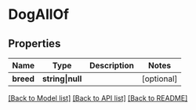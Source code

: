 # DogAllOf

## Properties

Name | Type | Description | Notes
------------ | ------------- | ------------- | -------------
**breed** | **string&vert;null** |  | [optional]

[[Back to Model list]](../../README.md#models) [[Back to API list]](../../README.md#api-endpoints) [[Back to README]](../../README.md)
